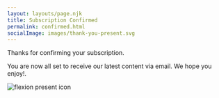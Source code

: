 ```yaml
---
layout: layouts/page.njk
title: Subscription Confirmed
permalink: confirmed.html
socialImage: images/thank-you-present.svg
---
```


<p class="ta-center"> Thanks for confirming your subscription.</p>
<p class="ta-center"> You are now all set to receive our latest content via email. We hope you enjoy!.</p>

<img class="pad-top-500 width-half" src="/images/thank-you-present.svg" alt="flexion present icon">



